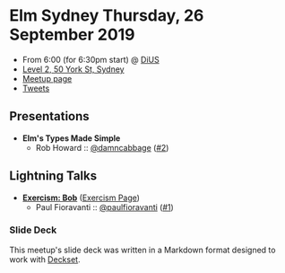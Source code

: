 # Elm Sydney Thursday, 26 September 2019

- From 6:00 (for 6:30pm start) @ [DiUS][]
- [Level 2, 50 York St, Sydney][]
- [Meetup page][]
- [Tweets][]

## Presentations

- **Elm's Types Made Simple**
  - Rob Howard :: [@damncabbage][] ([#2][])

## Lightning Talks

- **[Exercism: Bob][]** ([Exercism Page][])
  - Paul Fioravanti :: [@paulfioravanti][] ([#1][])

### Slide Deck

This meetup's slide deck was written in a Markdown format designed to work with
[Deckset][].

[Elm's Types Made Simple]: #
[@damncabbage]: https://twitter.com/damncabbage
[#2]: https://github.com/elmsydney/elmsydney/issues/2
[Exercism: Bob]: https://speakerdeck.com/paulfioravanti/exercism-bob-elm
[Exercism Page]: https://exercism.io/tracks/elm/exercises/bob
[@paulfioravanti]: https://twitter.com/paulfioravanti
[#1]: https://github.com/elmsydney/elmsydney/issues/1
[DiUS]: https://dius.com.au/
[Level 2, 50 York St, Sydney]: https://goo.gl/maps/TAKdeYUjHuejtJwK7
[Meetup page]: https://www.meetup.com/Sydney-Elm-Meetup/events/265042797/
[Tweets]: https://twitter.com/search?f=tweets&q=ElmSydney%20since%3A2019-09-25%20until%3A2019-09-27&src=typd
[Deckset]: https://www.decksetapp.com/
